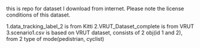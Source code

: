 this is repo for dataset I download from internet.
Please note the license conditions of this dataset.


1.data_tracking_label_2 is from Kitti
2.VRUT_Dataset_complete is from VRUT
3.scenario1.csv is based on VRUT dataset, consists of 2 obj(id 1 and 2), from 2 type of mode(pedistrian, cyclist) 
